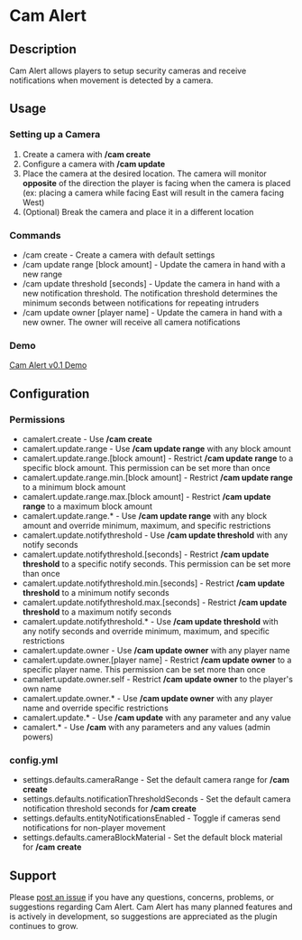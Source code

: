# Cam Alert

## Description

Cam Alert allows players to setup security cameras and receive notifications when movement is detected by a camera.

## Usage

### Setting up a Camera

1. Create a camera with **/cam create**
2. Configure a camera with **/cam update**
3. Place the camera at the desired location. The camera will monitor **opposite** of
   the direction the player is facing when the camera is placed
   (ex: placing a camera while facing East will result in the camera facing West)
4. (Optional) Break the camera and place it in a different location

### Commands

- /cam create - Create a camera with default settings
- /cam update range [block amount] - Update the camera in hand with a new range
- /cam update threshold [seconds] - Update the camera in hand with a new notification threshold. The notification threshold determines the minimum seconds between notifications for repeating intruders
- /cam update owner [player name] - Update the camera in hand with a new owner. The owner will receive all camera notifications

### Demo

[Cam Alert v0.1 Demo](https://youtu.be/gLEKmJ4tbEM)

## Configuration

### Permissions

- camalert.create - Use **/cam create**
- camalert.update.range - Use **/cam update range** with any block amount
- camalert.update.range.[block amount] - Restrict **/cam update range** to a specific block amount. This permission can be set more than once
- camalert.update.range.min.[block amount] - Restrict **/cam update range** to a minimum block amount
- camalert.update.range.max.[block amount] - Restrict **/cam update range** to a maximum block amount
- camalert.update.range.\* - Use **/cam update range** with any block amount and override minimum, maximum, and specific restrictions
- camalert.update.notifythreshold - Use **/cam update threshold** with any notify seconds
- camalert.update.notifythreshold.[seconds] - Restrict **/cam update threshold** to a specific notify seconds. This permission can be set more than once
- camalert.update.notifythreshold.min.[seconds] - Restrict **/cam update threshold** to a minimum notify seconds
- camalert.update.notifythreshold.max.[seconds] - Restrict **/cam update threshold** to a maximum notify seconds
- camalert.update.notifythreshold.\* - Use **/cam update threshold** with any notify seconds and override minimum, maximum, and specific restrictions
- camalert.update.owner - Use **/cam update owner** with any player name
- camalert.update.owner.[player name] - Restrict **/cam update owner** to a specific player name. This permission can be set more than once
- camalert.update.owner.self - Restrict **/cam update owner** to the player's own name
- camalert.update.owner.\* - Use **/cam update owner** with any player name and override specific restrictions
- camalert.update.\* - Use **/cam update** with any parameter and any value
- camalert.\* - Use **/cam** with any parameters and any values (admin powers)

### config.yml

- settings.defaults.cameraRange - Set the default camera range for **/cam create**
- settings.defaults.notificationThresholdSeconds - Set the default camera notification threshold seconds for **/cam create**
- settings.defaults.entityNotificationsEnabled - Toggle if cameras send notifications for non-player movement
- settings.defaults.cameraBlockMaterial - Set the default block material for **/cam create**

## Support

Please [post an issue](https://github.com/PineconeLP/cam-alert/issues) if you have any questions, concerns, problems, or suggestions regarding Cam Alert. Cam Alert has many planned features and is actively in development, so suggestions are appreciated as the plugin continues to grow.
